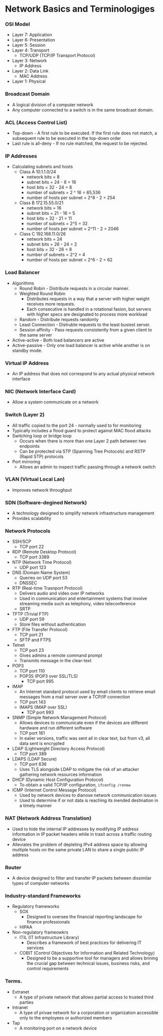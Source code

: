 # Network Basics and Terminologiges
### OSI Model
* Layer 7: Application
* Layer 6: Presentation
* Layer 5: Session
* Layer 4: Transport
  * TCP/UDP (TCP/IP Transport Protocol)
* Layer 3: Network
  * IP Address
* Layer 2: Data Link
  * MAC Address
* Layer 1: Physical

### Broadcast Domain
* A logical division of a computer network
* Any computer connected to a switch is in the same broadcast domain.

### ACL (Access Control List)
* Top-down - A first rule to be executed. If the first rule does not match, a subsequent rule to be executed in the top-down order
* Last rule is all-deny - If no rule matched, the request to be rejected.

### IP Addresses
* Calculating subnets and hosts
  * Class A 10.1.1.0/24
    * network bits = 8
    * subnet bits = 24 - 8 = 16
    * host bits = 32 - 24 = 8
    * number of subnets = 2 ^ 16 = 65,536
    * number of hosts per subnet = 2^8 - 2 = 254
  * Class B 172.15.55.0/21
    * network bits = 16
    * subnet bits = 21 - 16 = 5
    * host bits = 32 - 21 = 11
    * number of subnets = 2^5 = 32
    * number of hosts per subnet = 2^11 - 2 = 2046
  * Class C 192.168.11.0/26
    * network bits = 24
    * subnet bits = 26 - 24 = 2
    * host bits = 32 - 26 = 8
    * number of subnets = 2^2 = 4
    * number of hosts per subnet = 2^6 - 2 =  62

### Load Balancer
* Algorithms
  * Round Robin - Distribute requests in a circular manner.
  * Weighted Round Robin
    * Distributes requests in a way that a server with higher weight receives more requests.
    * Each consecutive is handled in a rotational fasion, but servers with higher specs are designated to process more workload
  * Random - Distribute requests randomly
  * Least Connection - Distrubte requests to the least busiest server.
  * Session affinity - Pass requests consistently from a given client to the same server
* Active-active - Both load balancers are active
* Active-passive - Only one load balancer is active while another is on standby mode.

### Virtual IP Address
* An IP address that does not correspond to any actual physical network interface

### NIC (Network Interface Card)
* Allow a system communicate on a network

### Switch (Layer 2)
* All traffic copied to the port 24 - normally used to for monitoring
* Typically includes a flood guard to protect against MAC flood attacks
* Switching loop or bridge loop
  * Occurs when there is more than one Layer 2 path between two endpoints
  * Can be protected via STP (Spanning Tree Protocols) and RSTP (Rapid STP)  protocols
* Port mirroring
  * Allows an admin to inspect traffic passing through a network switch

### VLAN (Virtual Local Lan)
* Improves network throughput

### SDN (Software-degined Network)
* A technology designed to simplify network infrastructure management
* Provides scalability

### Network Protocols
* SSH/SCP
  * TCP port 22
* RDP (Remote Desktop Protocol)
  * TCP port 3389
* NTP (Network Time Protocol)
  * UDP port 123
* DNS (Domain Name System)
  * Queries on UDP port 53
  * DNSSEC
* RTP (Real-time Trasnport Protocol)
  * Delivers audio and video over IP networks
  * Used in communication and entertainment systems that involve streaming media such as telephony, video teleconference
  * SRTP
* TFTP (Trivial FTP)
  * UDP port 59
  * Store files without authentication
* FTP (File Transfer Protocol)
  * TCP port 21
  * SFTP and FTPS
* Telnet
  * TCP port 23
  * Gives admins a remote command prompt
  * Transmits message in the clear-text
* POP3
  * TCP port 110
  * POP3S (POP3 over SSL/TLS)
    * TCP port 995
* IMAP
  * An Internet standard protocol used by email clients to retrieve email messages from a mail server over a TCP/IP connection
  * TCP port 143
  * IMAPS (IMAP over SSL)
    * TCP port 993
* SNMP (Simple Network Management Protocol)
  * Allows devices to communicate even if the devices are different hardware and run different software
  * TCP port 161
  * In ealier versions, traffic was sent all in clear text, but from v3, all data sent is encrypted
* LDAP (Lightweight Directory Access Protocol)
  * TCP port 389
* LDAPS (LDAP Secure)
  * TCP port 636
  * Uses TLS alongside LDAP to mitigate the risk of an attacker gathering network resources information
* DHCP (Dynamic Host Configuration Protocol)
  * To obtain a valid TCP/IP configuration, `ifconfig /renew`
* ICMP (Internet Control Message Protocol)
  * Used by network devices to dianose network communication issues
  * Used to determine if or not data is reaching its inended destination in a timely manner
  
### NAT (Network Address Translation)
* Used to hide the internal IP addresses by modifying IP address information in IP packet headers while in trasit across a traffic routing device
* Alleviates the problem of depleting IPv4 address space by allowing multiple hosts on the same private LAN to share a single public IP address

### Router
* A device designed to filter and transfer IP packets between dissimilar types of computer networks

### Industry-standard Frameworks
* Regulatory frameworks
  * SOX
    * Designed to oversee the financial reporting landscape for finance professionals
  * HIPAA
* Non-regulatory frameowkrs
  * ITIL (IT Infrastructure Library)
    * Describes a framework of best practices for delivering IT services
  * COBIT (Control Objectives for Information and Related Technology)
    * Designed to be a supportive tool for managers and allows brining the crucial gap between technical issues, business risks, and control requirements

### Terms.
* Extranet
  * A type of private network that allows partial access to trusted third parties
* Intranet
  * A type of privae network for a corporation or organization accessible only to the employees or authorized members
* Tap
  * A monitoring port on a network device
